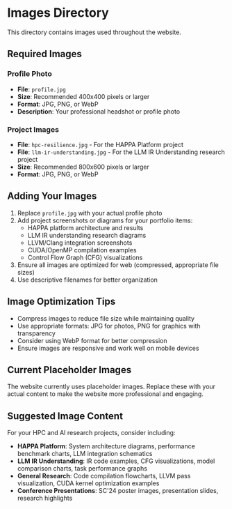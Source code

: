 # Images Directory

This directory contains images used throughout the website.

## Required Images

### Profile Photo
- **File**: `profile.jpg`
- **Size**: Recommended 400x400 pixels or larger
- **Format**: JPG, PNG, or WebP
- **Description**: Your professional headshot or profile photo

### Project Images
- **File**: `hpc-resilience.jpg` - For the HAPPA Platform project
- **File**: `llm-ir-understanding.jpg` - For the LLM IR Understanding research project
- **Size**: Recommended 800x600 pixels or larger
- **Format**: JPG, PNG, or WebP

## Adding Your Images

1. Replace `profile.jpg` with your actual profile photo
2. Add project screenshots or diagrams for your portfolio items:
   - HAPPA platform architecture and results
   - LLM IR understanding research diagrams
   - LLVM/Clang integration screenshots
   - CUDA/OpenMP compilation examples
   - Control Flow Graph (CFG) visualizations
3. Ensure all images are optimized for web (compressed, appropriate file sizes)
4. Use descriptive filenames for better organization

## Image Optimization Tips

- Compress images to reduce file size while maintaining quality
- Use appropriate formats: JPG for photos, PNG for graphics with transparency
- Consider using WebP format for better compression
- Ensure images are responsive and work well on mobile devices

## Current Placeholder Images

The website currently uses placeholder images. Replace these with your actual content to make the website more professional and engaging.

## Suggested Image Content

For your HPC and AI research projects, consider including:
- **HAPPA Platform**: System architecture diagrams, performance benchmark charts, LLM integration schematics
- **LLM IR Understanding**: IR code examples, CFG visualizations, model comparison charts, task performance graphs
- **General Research**: Code compilation flowcharts, LLVM pass visualization, CUDA kernel optimization examples
- **Conference Presentations**: SC'24 poster images, presentation slides, research highlights 